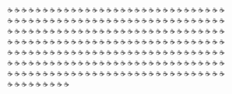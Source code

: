 ☕ ☕ ☕ ☕ ☕ ☕ ☕ ☕ ☕ ☕ ☕ ☕ ☕ ☕ ☕ ☕ ☕ ☕ ☕ ☕ ☕ ☕ ☕ ☕ ☕ ☕ ☕ ☕ ☕ ☕ ☕ ☕ ☕ ☕ ☕ ☕ ☕ ☕ ☕ ☕ ☕ ☕ ☕ ☕ ☕ ☕ ☕ ☕ ☕ ☕ ☕ ☕ ☕ ☕ ☕ ☕ ☕ ☕ ☕ ☕ ☕ ☕ ☕ ☕ ☕ ☕ ☕ ☕ ☕ ☕ ☕ ☕ ☕ ☕ ☕ ☕ ☕ ☕ ☕ ☕ ☕ ☕ ☕ ☕ ☕ ☕ ☕ ☕ ☕ ☕ ☕ ☕ ☕ ☕ ☕ ☕ ☕ ☕ ☕ ☕ ☕ ☕ ☕ ☕ ☕ ☕ ☕ ☕ ☕ ☕ ☕ ☕ ☕ ☕ ☕ ☕ ☕ ☕ ☕ ☕ ☕ ☕ ☕ ☕ ☕ ☕ ☕ ☕ ☕ ☕ ☕ ☕ ☕ ☕ ☕ ☕ ☕ ☕ ☕ ☕ ☕ ☕ ☕ ☕ ☕ ☕ ☕ ☕ ☕ ☕ ☕ ☕ ☕ ☕ ☕ ☕ ☕ ☕ ☕ ☕ ☕ ☕ ☕ ☕ ☕ ☕ ☕ ☕ ☕ ☕ ☕ ☕ ☕ ☕ ☕ ☕ ☕ ☕ ☕ ☕ ☕ ☕ ☕ ☕ ☕ ☕ ☕ ☕ ☕ ☕ ☕ ☕ ☕ ☕ ☕ ☕ ☕ ☕ ☕ ☕ ☕ ☕ ☕ ☕ ☕ ☕ ☕ ☕ ☕ ☕ ☕ ☕ ☕ ☕ ☕ ☕ ☕ ☕ ☕ ☕ ☕ ☕ ☕ ☕ ☕ ☕

